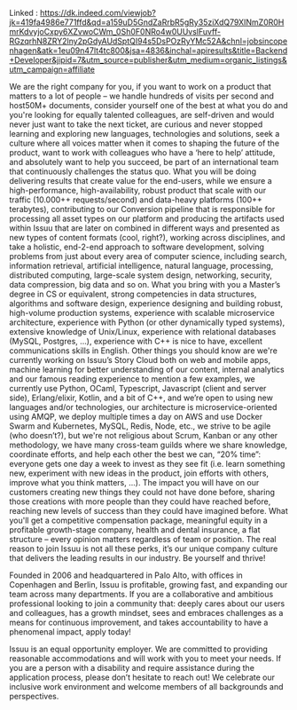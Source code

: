 Linked : https://dk.indeed.com/viewjob?jk=419fa4986e771ffd&qd=a159uD5GndZaRrbR5gRy35ziXdQ79XINmZ0R0HmrKdvyjoCxpy6XZvwoCWm_0Sh0F0NRo4w0UUvslFuvff-RGzqrhN8ZRY2lny2pGdyAUdSptQI94s5DsPOzRyYMc52A&chnl=jobsincopenhagen&atk=1eu09n47lt4tc800&jsa=4836&inchal=apiresults&title=Backend+Developer&jipid=7&utm_source=publisher&utm_medium=organic_listings&utm_campaign=affiliate

We are the right company for you, if you
want to work on a product that matters to a lot of people – we handle hundreds of visits per second and host50M+ documents,
consider yourself one of the best at what you do and you're looking for equally talented colleagues,
are self-driven and would never just want to take the next ticket,
are curious and never stopped learning and exploring new languages, technologies and solutions,
seek a culture where all voices matter when it comes to shaping the future of the product,
want to work with colleagues who have a ‘here to help’ attitude, and absolutely want to help you succeed,
be part of an international team that continuously challenges the status quo.
What you will be doing
delivering results that create value for the end-users, while we ensure a high-performance, high-availability, robust product that scale with our traffic (10.000++ requests/second) and data-heavy platforms (100++ terabytes),
contributing to our Conversion pipeline that is responsible for processing all asset types on our platform and producing the artifacts used within Issuu that are later on combined in different ways and presented as new types of content formats (cool, right?),
working across disciplines, and take a holistic, end-2-end approach to software development,
solving problems from just about every area of computer science, including search, information retrieval, artificial intelligence, natural language, processing, distributed computing, large-scale system design, networking, security, data compression, big data and so on.
What you bring with you
a Master’s degree in CS or equivalent,
strong competencies in data structures, algorithms and software design,
experience designing and building robust, high-volume production systems,
experience with scalable microservice architecture,
experience with Python (or other dynamically typed systems),
extensive knowledge of Unix/Linux,
experience with relational databases (MySQL, Postgres, …),
experience with C++ is nice to have,
excellent communications skills in English.
Other things you should know are
we're currently working on Issuu’s Story Cloud both on web and mobile apps, machine learning for better understanding of our content, internal analytics and our famous reading experience to mention a few examples,
we currently use Python, OCaml, Typescript, Javascript (client and server side), Erlang/elixir, Kotlin, and a bit of C++, and we’re open to using new languages and/or technologies,
our architecture is microservice-oriented using AMQP,
we deploy multiple times a day on AWS and use Docker Swarm and Kubernetes, MySQL, Redis, Node, etc.,
we strive to be agile (who doesn’t?), but we're not religious about Scrum, Kanban or any other methodology,
we have many cross-team guilds where we share knowledge, coordinate efforts, and help each other the best we can,
“20% time”: everyone gets one day a week to invest as they see fit (i.e. learn something new, experiment with new ideas in the product, join efforts with others, improve what you think matters, ...).
The impact you will have on our customers
creating new things they could not have done before,
sharing those creations with more people than they could have reached before,
reaching new levels of success than they could have imagined before.
What you'll get
a competitive compensation package,
meaningful equity in a profitable growth-stage company,
health and dental insurance,
a flat structure – every opinion matters regardless of team or position.
The real reason to join Issuu is not all these perks, it’s our unique company culture that delivers the leading results in our industry. Be yourself and thrive!

Founded in 2006 and headquartered in Palo Alto, with offices in Copenhagen and Berlin, Issuu is profitable, growing fast, and expanding our team across many departments. If you are a collaborative and ambitious professional looking to join a community that: deeply cares about our users and colleagues, has a growth mindset, sees and embraces challenges as a means for continuous improvement, and takes accountability to have a phenomenal impact, apply today!

Issuu is an equal opportunity employer. We are committed to providing reasonable accommodations and will work with you to meet your needs. If you are a person with a disability and require assistance during the application process, please don’t hesitate to reach out! We celebrate our inclusive work environment and welcome members of all backgrounds and perspectives.
